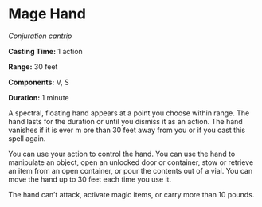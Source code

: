 <title>Mage Hand</title>

# Mage Hand

_Conjuration cantrip_

**Casting Time:** 1 action

**Range:** 30 feet

**Components:** V, S

**Duration:** 1 minute

A spectral, floating hand appears at a point
you choose within range. The hand lasts for
the duration or until you dismiss it as an
action. The hand vanishes if it is ever m ore
than 30 feet away from you or if you cast
this spell
again.

You can use your action to control the hand.
You can use the hand to manipulate an object,
open an unlocked door or container, stow or
retrieve an item from an open container, or
pour the contents out of a vial. You can move
the hand up to 30 feet each time you use it.

The hand can’t attack, activate magic items,
or carry more than 10 pounds.



